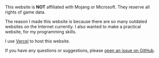 This website is **NOT** affiliated with Mojang or Microsoft. They reserve all rights of game data.

The reason I made this website is because there are so many outdated websites on the Internet currently. I also wanted to make a practical website, for my programming skills.

I use [Vercel](https://vercel.com) to host this website.

If you have any questions or suggestions, please [open an issue on GitHub](https://github.com/pyj-pd/minecraft-crafting-recipe).
